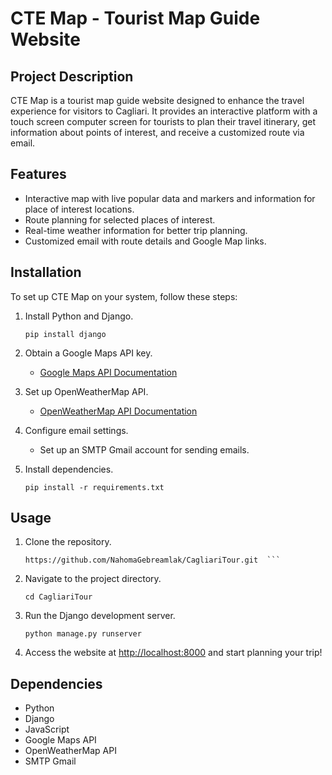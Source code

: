 
# CTE Map - Tourist Map Guide Website

## Project Description

CTE Map is a tourist map guide website designed to enhance the travel experience for visitors to Cagliari. It provides an interactive platform with a touch screen computer screen for tourists to plan their travel itinerary, get information about points of interest, and receive a customized route via email.

## Features

- Interactive map with live popular data and markers and information for place of interest locations.
- Route planning for selected places of interest.
- Real-time weather information for better trip planning.
- Customized email with route details and Google Map links.

## Installation

To set up CTE Map on your system, follow these steps:

1. Install Python and Django.
   ```
   pip install django
   ```

2. Obtain a Google Maps API key.
   - [Google Maps API Documentation](https://developers.google.com/maps/documentation/javascript/get-api-key)

3. Set up OpenWeatherMap API.
   - [OpenWeatherMap API Documentation](https://openweathermap.org/api)

4. Configure email settings.
   - Set up an SMTP Gmail account for sending emails.

5. Install dependencies.
   ```
   pip install -r requirements.txt
   ```

## Usage

1. Clone the repository.
   ```
   https://github.com/NahomaGebreamlak/CagliariTour.git  ```

2. Navigate to the project directory.
   ```
   cd CagliariTour
   ```

3. Run the Django development server.
   ```
   python manage.py runserver
   ```

4. Access the website at [http://localhost:8000](http://localhost:8000) and start planning your trip!

## Dependencies

- Python
- Django
- JavaScript
- Google Maps API
- OpenWeatherMap API
- SMTP Gmail
